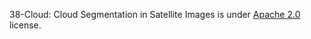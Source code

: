 38-Cloud: Cloud Segmentation in Satellite Images is under [Apache 2.0](https://www.apache.org/licenses/LICENSE-2.0) license.